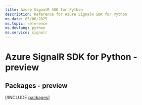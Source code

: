 ```yaml
---
title: Azure SignalR SDK for Python
description: Reference for Azure SignalR SDK for Python
ms.date: 05/06/2025
ms.topic: reference
ms.devlang: python
ms.service: signalr
---
```

# Azure SignalR SDK for Python - preview
## Packages - preview
[!INCLUDE [packages](signalr-index.md)]